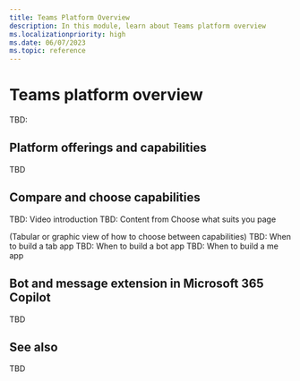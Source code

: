 ```yaml
---
title: Teams Platform Overview
description: In this module, learn about Teams platform overview
ms.localizationpriority: high
ms.date: 06/07/2023
ms.topic: reference
---
```


# Teams platform overview

TBD:

## Platform offerings and capabilities

TBD

## Compare and choose capabilities

TBD: Video introduction
TBD: Content from Choose what suits you page

(Tabular or graphic view of how to choose between capabilities)
TBD: When to build a tab app
TBD: When to build a bot app
TBD: When to build a me app

## Bot and message extension in Microsoft 365 Copilot

TBD

## See also

TBD


